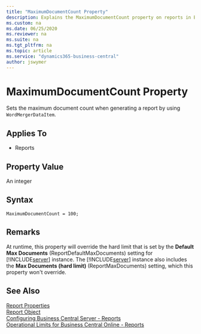 ```yaml
---
title: "MaximumDocumentCount Property"
description: Explains the MaximumDocumentCount property on reports in Business Central
ms.custom: na
ms.date: 06/25/2020
ms.reviewer: na
ms.suite: na
ms.tgt_pltfrm: na
ms.topic: article
ms.service: "dynamics365-business-central"
author: jswymer
---
```


# MaximumDocumentCount Property

Sets the maximum document count when generating a report by using `WordMergerDataItem`.
  
## Applies To  

- Reports

## Property Value

An integer
 
## Syntax

```
MaximumDocumentCount = 100;
```

## Remarks

At runtime, this property will override the hard limit that is set by the **Default Max Documents** (ReportDefaultMaxDocuments) setting for [!INCLUDE[server](../includes/server.md)] instance. The [!INCLUDE[server](../includes/server.md)] instance also includes the **Max Documents (hard limit)** (ReportMaxDocuments) setting, which this property won't override.

## See Also  

[Report Properties](devenv-report-properties.md)  
[Report Object](../devenv-report-object.md)  
[Configuring Business Central Server - Reports](../../administration/configure-server-instance.md#Reports)  
[Operational Limits for Business Central Online - Reports](../../administration/operational-limits-online.md#Reports)  